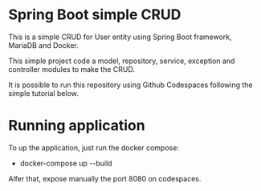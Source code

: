 # Spring Boot simple CRUD

This is a simple CRUD for User entity using Spring Boot framework, MariaDB and Docker.

This simple project code a model, repository, service, exception and controller modules to make the CRUD.

It is possible to run this repository using Github Codespaces following the simple tutorial below.

# Running application

To up the application, just run the docker compose:
- docker-compose up --build

Alfer that, expose manually the port 8080 on codespaces.